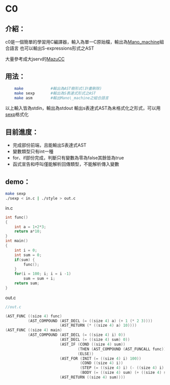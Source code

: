 # C0

## 介紹：

c0是一個簡單的學習用C編譯器，輸入為單一C原始檔，輸出為[Mano\_machine](https://en.wikipedia.org/wiki/Mano_machine)組合語言
也可以輸出S-expressions形式之AST

大量參考成大jserv的[MazuCC](https://github.com/jserv/MazuCC)

## 用法：

```bash
    make            #輸出為AST樹形式(計畫刪除)
    make sexp       #輸出為S表達式形式之AST
    make asm        #輸出Mano\_machine之組合語言
```
以上輸入皆為stdin，輸出為stdout
輸出s表達式AST為未格式化之形式，可以用[sexp](https://github.com/hwei115j/sexp)格式化

## 目前進度：

- 完成部份前端，且能輸出S表達式AST
- 變數類型只有int一種
- for、if部份完成，判斷只有變數為零為false其餘皆為true
- 函式宣告和呼叫僅能解析回傳類型，不能解析傳入變數

## demo：

```bash
make sexp
./sexp < in.c | ./style > out.c
```

in.c
```C
int func()
{
    int a = 1+2*3;
    return a*10;
}
int main()
{
    int i = 0;
    int sum = 0;
    if(sum) {
        func();
    }
    for(i = 100; i; i = i -1)
        sum = sum + i;
    return sum;
}
```

out.c
```C
//out.c

(AST_FUNC ((size 4) func)
          (AST_COMPOUND (AST_DECL (= ((size 4) a) (+ 1 (* 2 3))))
                        (AST_RETURN (* ((size 4) a) 10))))
(AST_FUNC ((size 4) main)
          (AST_COMPOUND (AST_DECL (= ((size 4) i) 0))
                        (AST_DECL (= ((size 4) sum) 0))
                        (AST_IF (COND ((size 4) sum))
                                (THEN (AST_COMPOUND (AST_FUNCALL func)))
                                (ELSE))
                        (AST_FOR (INIT (= ((size 4) i) 100))
                                 (COND ((size 4) i))
                                 (STEP (= ((size 4) i) (- ((size 4) i) 1)))
                                 (BODY (= ((size 4) sum) (+ ((size 4) sum) ((size 4) i)))))
                        (AST_RETURN ((size 4) sum)))) 
```

